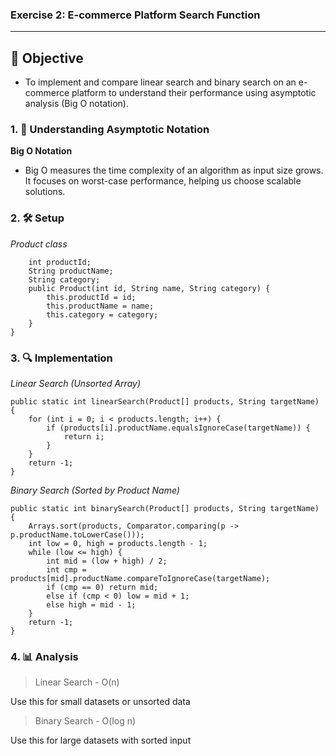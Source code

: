 ### Exercise 2: E-commerce Platform Search Function
---
## 🧠 Objective
- To implement and compare linear search and binary search on an e-commerce platform to understand their performance using asymptotic analysis (Big O notation).


### 1. 📘 Understanding Asymptotic Notation
__Big O Notation__

- Big O measures the time complexity of an algorithm as input size grows. It focuses on worst-case performance, helping us choose scalable solutions.
	
### 2. 🛠️ Setup
_Product class_

```public class Product {
    int productId;
    String productName;
    String category;
    public Product(int id, String name, String category) {
        this.productId = id;
        this.productName = name;
        this.category = category;
    }
}
```

### 3. 🔍 Implementation
_Linear Search (Unsorted Array)_

``` 
public static int linearSearch(Product[] products, String targetName) {
    for (int i = 0; i < products.length; i++) {
        if (products[i].productName.equalsIgnoreCase(targetName)) {
            return i;
        }
    }
    return -1;
}
```

_Binary Search (Sorted by Product Name)_

``` 
public static int binarySearch(Product[] products, String targetName) {
    Arrays.sort(products, Comparator.comparing(p -> p.productName.toLowerCase()));
    int low = 0, high = products.length - 1;
    while (low <= high) {
        int mid = (low + high) / 2;
        int cmp = products[mid].productName.compareToIgnoreCase(targetName);
        if (cmp == 0) return mid;
        else if (cmp < 0) low = mid + 1;
        else high = mid - 1;
    }
    return -1;
}
```

### 4. 📊 Analysis

> Linear Search - O(n)

Use this for small datasets or unsorted data
 
> Binary Search - O(log n)

Use this for large datasets with sorted input 